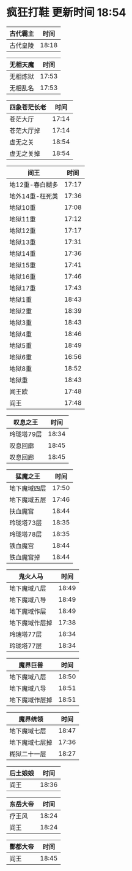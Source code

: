 # 疯狂打鞋 更新时间 18:54

| 古代霸主   | 时间    |
|--------|-------|
| 古代皇陵 | 18:18 |

| 无相天魔   | 时间    |
|--------|-------|
| 无相炼狱 | 17:53 |
| 无相乱名 | 17:53 |

| 四象苍茫长老   | 时间    |
|--------|-------|
| 苍茫大厅 | 17:14 |
| 苍茫大厅掉 | 17:14 |
| 虚无之关 | 18:54 |
| 虚无之关掉 | 18:54 |

| 间王   | 时间    |
|--------|-------|
| 地12重-春白糊多 | 17:17 |
| 地外14重-枉死类 | 17:36 |
| 地狱10重 | 17:08 |
| 地狱11重 | 17:12 |
| 地狱12重 | 17:17 |
| 地狱13重 | 17:31 |
| 地狱14重 | 17:36 |
| 地狱15重 | 17:41 |
| 地狱16重 | 17:46 |
| 地狱17重 | 17:43 |
| 地狱1重 | 18:43 |
| 地狱2重 | 18:39 |
| 地狱3重 | 18:43 |
| 地狱4重 | 18:46 |
| 地狱5重 | 18:49 |
| 地狱6重 | 16:56 |
| 地狱8重 | 18:52 |
| 地狱重 | 18:43 |
| 闻王欧 | 17:48 |
| 阎王 | 17:48 |

| 叹息之王   | 时间    |
|--------|-------|
| 玲珑塔79层 | 18:34 |
| 叹息回廓 | 18:45 |
| 叹息回廊 | 18:45 |

| 猛魔之王   | 时间    |
|--------|-------|
| 地下魔域四层 | 17:50 |
| 地下魔域五层 | 17:46 |
| 扶血魔宫 | 18:44 |
| 玲珑塔73层 | 18:35 |
| 玲珑塔78层 | 18:35 |
| 铁血魔宫 | 18:44 |
| 铁血魔宫掉 | 18:44 |

| 鬼火人马   | 时间    |
|--------|-------|
| 地下魔域八层 | 18:49 |
| 地下魔域八导 | 18:49 |
| 地下魔域作层 | 18:49 |
| 地下魔域作层掉 | 17:38 |
| 玲瑰塔77层 | 18:34 |
| 玲珑塔77层 | 18:34 |

| 魔界巨兽   | 时间    |
|--------|-------|
| 地下魔域八层 | 18:50 |
| 地下魔域八导 | 18:51 |
| 地下魔域作层掉 | 18:51 |

| 魔界统领   | 时间    |
|--------|-------|
| 地下魔域七层 | 18:47 |
| 地下魔域七层掉 | 17:36 |
| 糊狱二十一层 | 18:27 |

| 后土娘娘   | 时间    |
|--------|-------|
| 阎王 | 18:36 |

| 东岳大帝   | 时间    |
|--------|-------|
| 疗王风 | 18:24 |
| 阎王 | 18:24 |

| 酆都大帝   | 时间    |
|--------|-------|
| 阎王 | 18:45 |